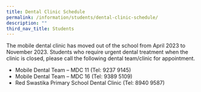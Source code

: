 ```yaml
---
title: Dental Clinic Schedule
permalink: /information/students/dental-clinic-schedule/
description: ""
third_nav_title: Students
---
```

The mobile dental clinic has moved out of the school from April 2023 to November 2023. 
Students who require urgent dental treatment when the clinic is closed, please call the following dental team/clinic for appointment.

*   Mobile Dental Team – MDC 11 (Tel: 9237 9145)
*   Mobile Dental Team – MDC 16 (Tel: 9389 5109)
*   Red Swastika Primary School Dental Clinic (Tel: 8940 9587)
